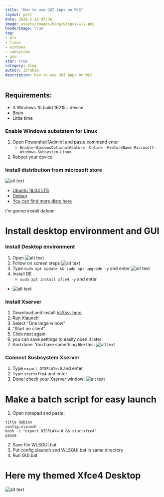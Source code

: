 ```yaml
---
title: "How to use GUI Apps on WLS"
layout: post
date: 2020-2-18 03:56
image: assets/images/blog/wlsguı/wls.png
headerImage: true
tag:
- wls
- linux
- windows
- subsystem
- gnu
star: true
category: blog
author: İbrahim
description: How to use GUI Apps on WLS
---
```


## Requirements:
* A Windows 10 build 16215+ device 
* Brain
* Little time

### Enable Windows subststem for Linux
1. Open Powershell[Admin] and paste command enter
    - `Enable-WindowsOptionalFeature -Online -FeatureName Microsoft-Windows-Subsystem-Linux`
2. Reboot your device

### Install distribution from microsoft store
![alt text](https://raw.githubusercontent.com/TheDoop/thedoop.github.io/master/assets/images/blog/wlsgu%C4%B1/debianwls.png "Debian")
- [Ubuntu 18.04 LTS](https://www.microsoft.com/store/apps/9N9TNGVNDL3Q)
- [Debian](https://www.microsoft.com/store/apps/9MSVKQC78PK6)
- [You can find more disto here](https://docs.microsoft.com/en-us/windows/wsl/install-win10)

*I'm gonna install debian*

# Install desktop environment and GUI

### Install Desktop environment
1. Open 
![alt text](https://raw.githubusercontent.com/TheDoop/thedoop.github.io/master/assets/images/blog/wlsgu%C4%B1/debinstalling.png "Debian")
2. Follow on screen steps
![alt text](https://raw.githubusercontent.com/TheDoop/thedoop.github.io/master/assets/images/blog/wlsgu%C4%B1/debuser.png "Debian")
3. Type `sudo apt update && sudo apt upgrade -y` and enter
![alt text](https://raw.githubusercontent.com/TheDoop/thedoop.github.io/master/assets/images/blog/wlsgu%C4%B1/sudaptup.png "Debian")
4. Install DE
    - `sudo apt install xfce4 -y` and enter
- ![alt text](https://raw.githubusercontent.com/TheDoop/thedoop.github.io/master/assets/images/blog/wlsgu%C4%B1/xfce4setup.PNG "Debian")

### Install Xserver
1. Download and install [VcXsvr here](https://sourceforge.net/projects/vcxsrv/)
2. Run Xlaunch
3. Select "One large winow"
4. "Start no client"
5. Click next again
6. you can save settings to easily open it later
7. And done. You have something like this:
![alt text](https://raw.githubusercontent.com/TheDoop/thedoop.github.io/master/assets/images/blog/wlsgu%C4%B1/xserver.png "Debian")

### Connect Susbsystem Xserver
1. Type `export DISPLAY=:0` and enter
2. Type `startxfce4` and enter
3. Done! check your Xserver window!
![alt text](https://raw.githubusercontent.com/TheDoop/thedoop.github.io/master/assets/images/blog/wlsgu%C4%B1/xfce4.PNG "Debian")

# Make a batch script for easy launch
1. Open notepad and paste:

```@echo off
title debian
config.xlaunch
bash -c "export DISPLAY=:0 && startxfce4"
pause
```

2. Save file WLSGUI.bat
3. Put config.xlaunch and WLSGUI.bat in same directory
4. Run GUI.bat

# Here my themed Xfce4 Desktop
![alt text](https://raw.githubusercontent.com/TheDoop/thedoop.github.io/master/assets/images/blog/wlsgu%C4%B1/wls.png "Debian")
